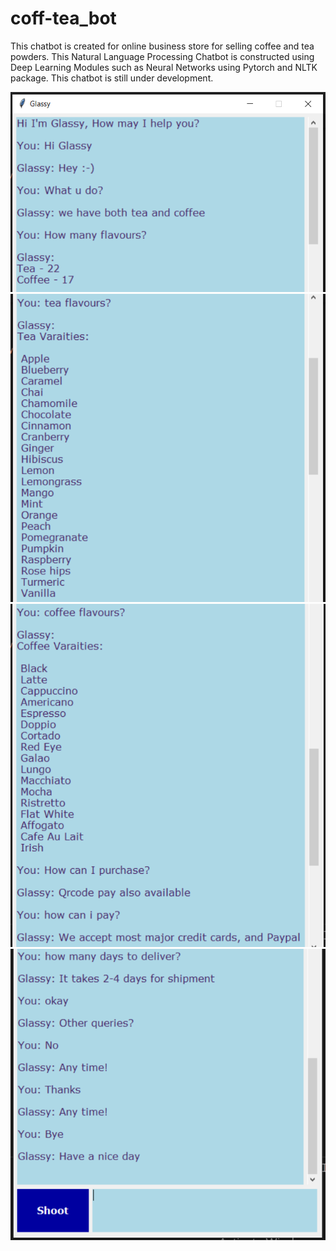 # coff-tea_bot
This chatbot is created for online business store for selling coffee and tea powders.
This Natural Language Processing Chatbot is constructed using Deep Learning Modules such as Neural Networks using Pytorch and NLTK package.
This chatbot is still under development.

<img src = "/images/gui1.PNG">
<img src = "/images/gui2.PNG">
<img src = "/images/gui3.PNG">
<img src = "/images/gui4.PNG">



